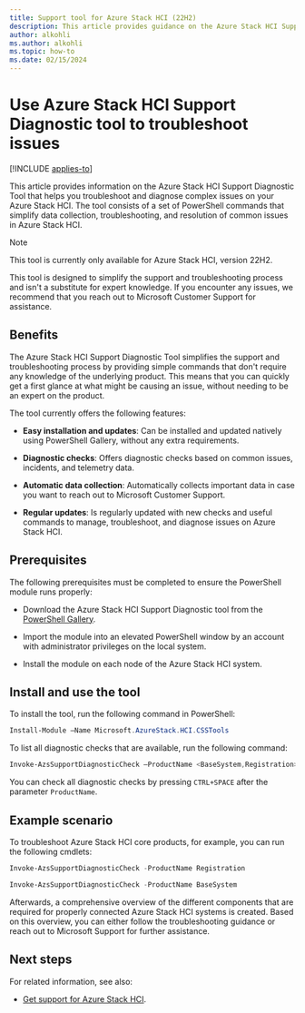 ```yaml
---
title: Support tool for Azure Stack HCI (22H2)
description: This article provides guidance on the Azure Stack HCI Support Diagnostic Tool for Azure Stack HCI, version 22H2.
author: alkohli
ms.author: alkohli
ms.topic: how-to
ms.date: 02/15/2024
---
```


# Use Azure Stack HCI Support Diagnostic tool to troubleshoot issues 

[!INCLUDE [applies-to](../../includes/hci-applies-to-22h2.md)]

This article provides information on the Azure Stack HCI Support Diagnostic Tool that helps you troubleshoot and diagnose complex issues on your Azure Stack HCI. The tool consists of a set of PowerShell commands that simplify data collection, troubleshooting, and resolution of common issues in Azure Stack HCI.

> [!NOTE]
> This tool is currently only available for Azure Stack HCI, version 22H2.

This tool is designed to simplify the support and troubleshooting process and isn't a substitute for expert knowledge. If you encounter any issues, we recommend that you reach out to Microsoft Customer Support for assistance.



## Benefits

The Azure Stack HCI Support Diagnostic Tool simplifies the support and troubleshooting process by providing simple commands that don't require any knowledge of the underlying product. This means that you can quickly get a first glance at what might be causing an issue, without needing to be an expert on the product. 

The tool currently offers the following features:

- **Easy installation and updates**: Can be installed and updated natively using PowerShell Gallery, without any extra requirements.

- **Diagnostic checks**: Offers diagnostic checks based on common issues, incidents, and telemetry data.

- **Automatic data collection**: Automatically collects important data in case you want to reach out to Microsoft Customer Support.

- **Regular updates**: Is regularly updated with new checks and useful commands to manage, troubleshoot, and diagnose issues on Azure Stack HCI.

## Prerequisites

The following prerequisites must be completed to ensure the PowerShell module runs properly:

- Download the Azure Stack HCI Support Diagnostic tool from the [PowerShell Gallery](https://www.powershellgallery.com/packages?q=hci).

- Import the module into an elevated PowerShell window by an account with administrator privileges on the local system.

- Install the  module on each node of the Azure Stack HCI system.

## Install and use the tool

To install the tool, run the following command in PowerShell:

```powershell
Install-Module –Name Microsoft.AzureStack.HCI.CSSTools
```

To list all diagnostic checks that are available, run the following command: 

```powershell
Invoke-AzsSupportDiagnosticCheck –ProductName <BaseSystem,Registration>
```

You can check all diagnostic checks by pressing `CTRL+SPACE` after the parameter `ProductName`.

## Example scenario

To troubleshoot Azure Stack HCI core products, for example, you can run the following cmdlets:

```powershell
Invoke-AzsSupportDiagnosticCheck -ProductName Registration
```

```powershell
Invoke-AzsSupportDiagnosticCheck -ProductName BaseSystem
```

Afterwards, a comprehensive overview of the different components that are required for properly connected Azure Stack HCI systems is created. Based on this overview, you can either follow the troubleshooting guidance or reach out to Microsoft Support for further assistance.

## Next steps

For related information, see also:

- [Get support for Azure Stack HCI](get-support.md).

